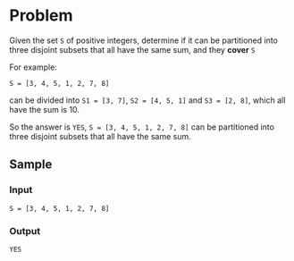 # Problem
Given the set `S` of positive integers, determine if it can be partitioned into three disjoint subsets that all have the same sum, and they **cover** `S`

For example:
```
S = [3, 4, 5, 1, 2, 7, 8]
```
can be divided into `S1 = [3, 7]`, `S2 = [4, 5, 1]` and `S3 = [2, 8]`, which all have the sum is 10.

So the answer is `YES`, `S = [3, 4, 5, 1, 2, 7, 8]` can be partitioned into three disjoint subsets that all have the same sum.

## Sample
### Input
```
S = [3, 4, 5, 1, 2, 7, 8]
```

### Output
```
YES
```
